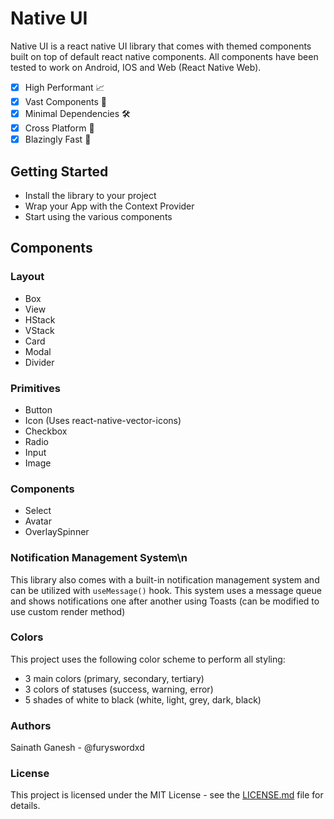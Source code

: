 # Native UI
Native UI is a react native UI library that comes with themed components built on top of default react native components. All components have been tested to work on Android, IOS and Web (React Native Web).

- [x] High Performant 📈
- [x] Vast Components 💯
- [x] Minimal Dependencies 🛠️
- [x] Cross Platform 📱
- [x] Blazingly Fast 🚀
 
## Getting Started
- Install the library to your project
- Wrap your App with the Context Provider
- Start using the various components

## Components

### Layout
- Box
- View
- HStack
- VStack
- Card
- Modal
- Divider

### Primitives
- Button
- Icon (Uses react-native-vector-icons)
- Checkbox
- Radio
- Input
- Image

### Components
- Select
- Avatar
- OverlaySpinner

### Notification Management System\n
This library also comes with a built-in notification management system and can be utilized with `useMessage()` hook.
This system uses a message queue and shows notifications one after another using Toasts (can be modified to use custom render method)

### Colors
This project uses the following color scheme to perform all styling:
- 3 main colors (primary, secondary, tertiary)
- 3 colors of statuses (success, warning, error)
- 5 shades of white to black (white, light, grey, dark, black)


### Authors
Sainath Ganesh - @furyswordxd

### License
This project is licensed under the MIT License - see the [LICENSE.md](LICENSE.md) file for details.

